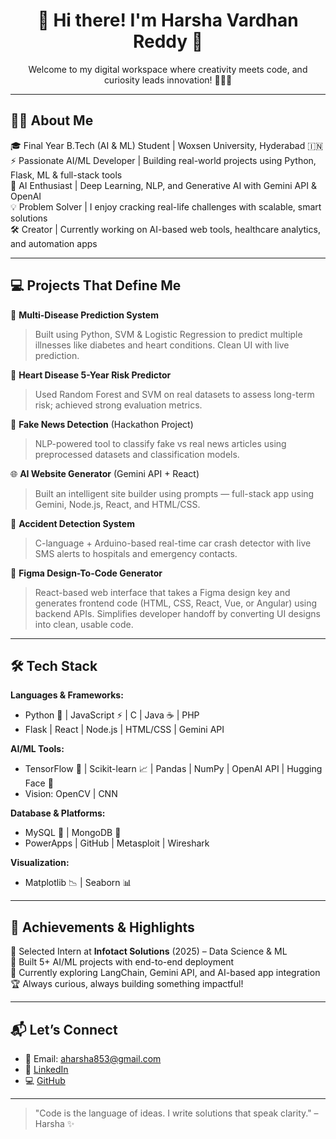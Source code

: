 <!-- Harsha's Stylish GitHub README -->

<h1 align="center">🌟 Hi there! I'm Harsha Vardhan Reddy 🚀</h1>

<p align="center">
  Welcome to my digital workspace where creativity meets code, and curiosity leads innovation! 👨‍💻✨
</p>

---

## 🧑‍💻 About Me

🎓 Final Year B.Tech (AI & ML) Student | Woxsen University, Hyderabad 🇮🇳  
⚡ Passionate AI/ML Developer | Building real-world projects using Python, Flask, ML & full-stack tools  
🤖 AI Enthusiast | Deep Learning, NLP, and Generative AI with Gemini API & OpenAI  
💡 Problem Solver | I enjoy cracking real-life challenges with scalable, smart solutions  
🛠️ Creator | Currently working on AI-based web tools, healthcare analytics, and automation apps

---

## 💻 Projects That Define Me

🔬 **Multi-Disease Prediction System**  
> Built using Python, SVM & Logistic Regression to predict multiple illnesses like diabetes and heart conditions. Clean UI with live prediction.

🧠 **Heart Disease 5-Year Risk Predictor**  
> Used Random Forest and SVM on real datasets to assess long-term risk; achieved strong evaluation metrics.

📰 **Fake News Detection** (Hackathon Project)  
> NLP-powered tool to classify fake vs real news articles using preprocessed datasets and classification models.

🌐 **AI Website Generator** (Gemini API + React)  
> Built an intelligent site builder using prompts — full-stack app using Gemini, Node.js, React, and HTML/CSS.

🚨 **Accident Detection System**  
> C-language + Arduino-based real-time car crash detector with live SMS alerts to hospitals and emergency contacts.

🎨 **Figma Design-To-Code Generator**  
> React-based web interface that takes a Figma design key and generates frontend code (HTML, CSS, React, Vue, or Angular) using backend APIs. Simplifies developer handoff by converting UI designs into clean, usable code.
---

## 🛠️ Tech Stack

**Languages & Frameworks:**  
- Python 🐍 | JavaScript ⚡ | C | Java ☕ | PHP  
- Flask | React | Node.js | HTML/CSS | Gemini API  

**AI/ML Tools:**  
- TensorFlow 🤖 | Scikit-learn 📈 | Pandas | NumPy | OpenAI API | Hugging Face 🤗   
- Vision: OpenCV | CNN  

**Database & Platforms:**  
- MySQL 🐬 |  MongoDB 🍃  
- PowerApps | GitHub | Metasploit | Wireshark  

**Visualization:**  
- Matplotlib 📉 | Seaborn 📊  

---

## 🌟 Achievements & Highlights

🎯 Selected Intern at **Infotact Solutions** (2025) – Data Science & ML  
🚀 Built 5+ AI/ML projects with end-to-end deployment  
📜 Currently exploring LangChain, Gemini API, and AI-based app integration  
🏆 Always curious, always building something impactful!

---

## 📬 Let’s Connect

- 📧 Email: aharsha853@gmail.com  
- 🔗 [LinkedIn](https://www.linkedin.com/in/harsha-vardhan-reddy-avula-a7814325a/)  
- 💻 [GitHub](https://github.com/HarshaVardhan8a)

---

> "Code is the language of ideas. I write solutions that speak clarity." – Harsha ✨
